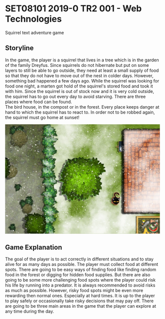 # SET08101 2019-0 TR2 001 - Web Technologies
Squirrel text adventure game

## Storyline
In the game, the player is a squirrel that lives in
a tree which is in the garden of the family Dreyfus. Since squirrels do not hibernate but put on
some layers to still be able to go outside, they
need at least a small supply of food so that they
do not have to move out of the nest in colder
days.
However, something bad happened a few days
ago. While the squirrel was looking for food one
night, a marten got hold of the squirrel's stored
food and took it with him. Since the squirrel is
out of stock now and it is very cold outside, the
squirrel has to go out every day to avoid starving.
There are three places where food can be
found.<br>
The bird house, in the compost or in the forest.
Every place keeps danger at hand to which the
squirrel has to react to.
In order not to be robbed again, the squirrel
must go home at sunset!

![Map of the garden](images/map.jpg?raw=true "The map of the garden")

## Game Explanation
The goal of the player is to
act correctly in different situations and to stay
alive for as many days as possible. The player
must collect food at different spots. There are
going to be easy ways of finding food like finding
random food in the forest or digging for hidden
food supplies. But there are also going to be
some more challenging food spots where the
player could risk his life by running into a predator. It is always recommended to avoid risks as
much as possible. However, risky food spots
might be even more rewarding then normal
ones. Especially at hard times.
It is up to the player to play safely or occasionally take risky decisions that may pay off. There
are going to be three main areas in the game
that the player can explore at any time during the day.